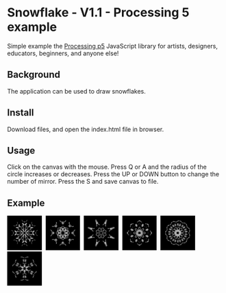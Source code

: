 # Snowflake - V1.1 - Processing 5 example

Simple example the [Processing p5](https://p5js.org/) JavaScript library for artists, designers, educators, beginners, and anyone else!

## Background

The application can be used to draw snowflakes.

## Install

Download files, and open the index.html file in browser.

## Usage

Click on the canvas with the mouse.
Press Q or A and the radius of the circle increases or decreases.
Press the UP or DOWN button to change the number of mirror.
Press the S and save canvas to file.

## Example

<img src="example_images/snowflake-01.jpg" width="16%" style="margin-right: 5px">
<img src="example_images/snowflake-03.jpg" width="16%" style="margin-right: 5px">
<img src="example_images/snowflake-04.jpg" width="16%" style="margin-right: 5px">
<img src="example_images/snowflake-05.jpg" width="16%" style="margin-right: 5px">
<img src="example_images/snowflake-06.jpg" width="16%" style="margin-right: 5px">
<img src="example_images/snowflake-07.jpg" width="16%" style="margin-right: 5px">
